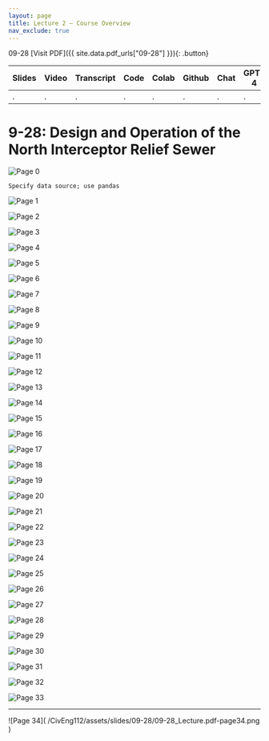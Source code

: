 ```yaml
---
layout: page
title: Lecture 2 – Course Overview
nav_exclude: true
---
```

09-28
[Visit PDF]({{ site.data.pdf_urls["09-28"] }}){: .button}

| Slides | Video | Transcript | Code | Colab | Github | Chat | GPT-4 | LLaMA | Galactica |
| ------ | ----- | ---------- | ---- | ----- | ------ | ---- | ----- | ----- | --------- |
| .      | .     | .          | .    | .     | .      | .    | .     | .     | .          |


# 9-28: Design and Operation of the North Interceptor Relief Sewer


![Page 0]( /CivEng112/assets/slides/09-28/09-28_Lecture.pdf-page0.png )

```{margin} JN Challenge
Specify data source; use pandas
```


![Page 1]( /CivEng112/assets/slides/09-28/09-28_Lecture.pdf-page1.png )

![Page 2]( /CivEng112/assets/slides/09-28/09-28_Lecture.pdf-page2.png )

![Page 3]( /CivEng112/assets/slides/09-28/09-28_Lecture.pdf-page3.png )

![Page 4]( /CivEng112/assets/slides/09-28/09-28_Lecture.pdf-page4.png )

![Page 5]( /CivEng112/assets/slides/09-28/09-28_Lecture.pdf-page5.png )


![Page 6]( /CivEng112/assets/slides/09-28/09-28_Lecture.pdf-page6.png )

![Page 7]( /CivEng112/assets/slides/09-28/09-28_Lecture.pdf-page7.png )

![Page 8]( /CivEng112/assets/slides/09-28/09-28_Lecture.pdf-page8.png )

![Page 9]( /CivEng112/assets/slides/09-28/09-28_Lecture.pdf-page9.png )

![Page 10]( /CivEng112/assets/slides/09-28/09-28_Lecture.pdf-page10.png )

![Page 11]( /CivEng112/assets/slides/09-28/09-28_Lecture.pdf-page11.png )

![Page 12]( /CivEng112/assets/slides/09-28/09-28_Lecture.pdf-page12.png )

![Page 13]( /CivEng112/assets/slides/09-28/09-28_Lecture.pdf-page13.png )

![Page 14]( /CivEng112/assets/slides/09-28/09-28_Lecture.pdf-page14.png )

![Page 15]( /CivEng112/assets/slides/09-28/09-28_Lecture.pdf-page15.png )

![Page 16]( /CivEng112/assets/slides/09-28/09-28_Lecture.pdf-page16.png )

![Page 17]( /CivEng112/assets/slides/09-28/09-28_Lecture.pdf-page17.png )

![Page 18]( /CivEng112/assets/slides/09-28/09-28_Lecture.pdf-page18.png )

![Page 19]( /CivEng112/assets/slides/09-28/09-28_Lecture.pdf-page19.png )

![Page 20]( /CivEng112/assets/slides/09-28/09-28_Lecture.pdf-page20.png )

![Page 21]( /CivEng112/assets/slides/09-28/09-28_Lecture.pdf-page21.png )

![Page 22]( /CivEng112/assets/slides/09-28/09-28_Lecture.pdf-page22.png )

![Page 23]( /CivEng112/assets/slides/09-28/09-28_Lecture.pdf-page23.png )

![Page 24]( /CivEng112/assets/slides/09-28/09-28_Lecture.pdf-page24.png )

![Page 25]( /CivEng112/assets/slides/09-28/09-28_Lecture.pdf-page25.png )

![Page 26]( /CivEng112/assets/slides/09-28/09-28_Lecture.pdf-page26.png )

![Page 27]( /CivEng112/assets/slides/09-28/09-28_Lecture.pdf-page27.png )

![Page 28]( /CivEng112/assets/slides/09-28/09-28_Lecture.pdf-page28.png )

![Page 29]( /CivEng112/assets/slides/09-28/09-28_Lecture.pdf-page29.png )

![Page 30]( /CivEng112/assets/slides/09-28/09-28_Lecture.pdf-page30.png )

![Page 31]( /CivEng112/assets/slides/09-28/09-28_Lecture.pdf-page31.png )

![Page 32]( /CivEng112/assets/slides/09-28/09-28_Lecture.pdf-page32.png )

![Page 33]( /CivEng112/assets/slides/09-28/09-28_Lecture.pdf-page33.png )

<hr color= green>
![Page 34]( /CivEng112/assets/slides/09-28/09-28_Lecture.pdf-page34.png )


